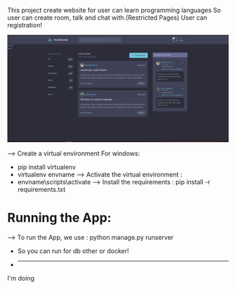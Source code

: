 This project create website for user can learn programming languages
So user can create room, talk and chat with.(Restricted Pages)
User can registration!


![img.png](img.png)

--> Create a virtual environment
For windows: 
* pip install virtualenv
* virtualenv envname
--> Activate the virtual environment :
* envname\scripts\activate
--> Install the requirements :
pip install -r requirements.txt

<h1>Running the App:</h1>
--> To run the App, we use :
python manage.py runserver


* So you can run for db other or docker!
* <hr>
I'm doing

